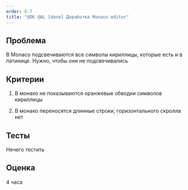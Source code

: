 ```yaml
---
order: 8.7
title: "@DK @AL [done] Доработка Monaco editor"
---
```


## Проблема

В Monaco подсвечиваются все символы кириллицы, которые есть и в латинице. Нужно, чтобы они не подсвечивались

## **Критерии**

1. В монако не показываются оранжевые обводки символов кириллицы

2. В монако переносятся длинные строки, горизонтального скролла нет

## Тесты

Нечего тестить

## Оценка

4 часа

## 